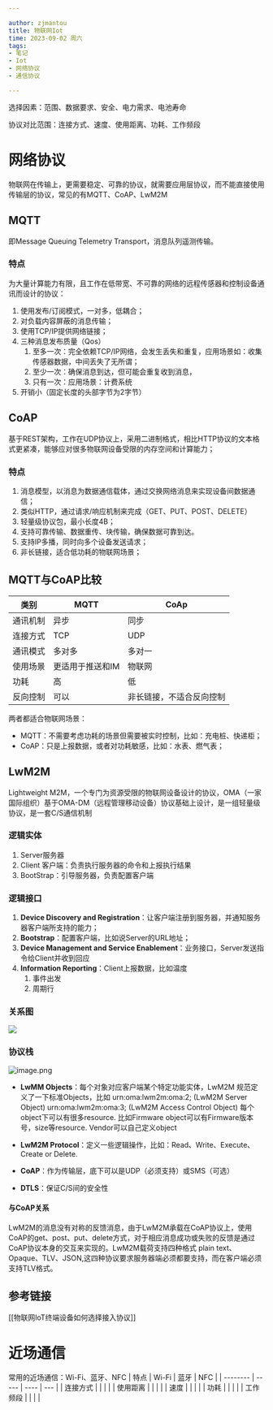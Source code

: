 ```yaml
---

author: zjmantou
title: 物联网Iot
time: 2023-09-02 周六
tags:
- 笔记
- Iot
- 网络协议
- 通信协议

---
```




选择因素：范围、数据要求、安全、电力需求、电池寿命

协议对比范围：连接方式、速度、使用距离、功耗、工作频段

# 网络协议
物联网在传输上，更需要稳定、可靠的协议，就需要应用层协议，而不能直接使用传输层的协议，常见的有MQTT、CoAP、LwM2M
## MQTT
即Message Queuing Telemetry Transport，消息队列遥测传输。
### 特点
为大量计算能力有限，且工作在低带宽、不可靠的网络的远程传感器和控制设备通讯而设计的协议：
1. 使用发布/订阅模式，一对多，低耦合；
2. 对负载内容屏蔽的消息传输；
3. 使用TCP/IP提供网络链接；
4. 三种消息发布质量（Qos）
	1. 至多一次：完全依赖TCP/IP网络，会发生丢失和重复，应用场景如：收集传感器数据，中间丢失了无所谓；
	2. 至少一次：确保消息到达，但可能会重复收到消息，
	3. 只有一次：应用场景：计费系统
5. 开销小（固定长度的头部字节为2字节）

## CoAP
基于REST架构，工作在UDP协议上，采用二进制格式，相比HTTP协议的文本格式更紧凑，能够应对很多物联网设备受限的内存空间和计算能力；

### 特点
1. 消息模型，以消息为数据通信载体，通过交换网络消息来实现设备间数据通信；
2. 类似HTTP，通过请求/响应机制来完成（GET、PUT、POST、DELETE）
3. 轻量级协议包，最小长度4B；
4. 支持可靠传输、数据重传、块传输，确保数据可靠到达。
5. 支持IP多播，同时向多个设备发送请求；
6. 非长链接，适合低功耗的物联网场景；  

## MQTT与CoAP比较

| 类别     | MQTT             | CoAp                     |
| -------- | ---------------- | ------------------------ |
| 通讯机制 | 异步             | 同步                     |
| 连接方式 | TCP              | UDP                      |
| 通讯模式 | 多对多           | 多对一                   |
| 使用场景 | 更适用于推送和IM | 物联网                   |
| 功耗     | 高               | 低                       |
| 反向控制 | 可以             | 非长链接，不适合反向控制 |

两者都适合物联网场景：
- MQTT：不需要考虑功耗的场景但需要被实时控制，比如：充电桩、快递柜；
- CoAP：只是上报数据，或者对功耗敏感，比如：水表、燃气表；

## LwM2M
Lightweight M2M，一个专门为资源受限的物联网设备设计的协议，OMA（一家国际组织）基于OMA-DM（远程管理移动设备）协议基础上设计，是一组轻量级协议，是一套C/S通信机制

### 逻辑实体

1. Server服务器
2. Client 客户端：负责执行服务器的命令和上报执行结果
3. BootStrap：引导服务器，负责配置客户端

### 逻辑接口

1. **Device Discovery and Registration**：让客户端注册到服务器，并通知服务器客户端所支持的能力；
2. **Bootstrap**：配置客户端，比如说Server的URL地址；
3. **Device Management and Service Enablement**：业务接口，Server发送指令给Client并收到回应
4. **Information Reporting**：Client上报数据，比如温度
	1. 事件出发
	2. 周期行

### 关系图

![](https://pic4.zhimg.com/80/v2-f0bfbefb099d118ec0c6de5835c5e73f_1440w.webp)

### 协议栈

![image.png](https://zjmantou-drawingbed.oss-cn-hangzhou.aliyuncs.com/picture/202309022359146.png)

- **LwMM Objects**：每个对象对应客户端某个特定功能实体，LwM2M 规范定义了一下标准Objects，比如
urn:oma:lwm2m:oma:2; (LwM2M Server Object)
urn:oma:lwm2m:oma:3; (LwM2M Access Control Object)
每个object下可以有很多resource. 比如Firmware object可以有Firmware版本号，size等resource.
Vendor可以自己定义object

- **LwM2M Protocol**：定义一些逻辑操作，比如：Read、Write、Execute、Create or Delete.
- **CoAP**：作为传输层，底下可以是UDP（必须支持）或SMS（可选）
- **DTLS**：保证C/S间的安全性
#### 与CoAP关系
LwM2M的消息没有对称的反馈消息，由于LwM2M承载在CoAP协议上，使用CoAP的get、post、put、delete方式，对于相应消息成功或失败的反馈是通过CoAP协议本身的交互来实现的。LwM2M载荷支持四种格式 plain text、Opaque、TLV、JSON,这四种协议要求服务器端必须都要支持，而在客户端必须支持TLV格式。

## 参考链接
[[物联网IoT终端设备如何选择接入协议]]

# 近场通信
常用的近场通信：Wi-Fi、蓝牙、NFC
| 特点     | Wi-Fi | 蓝牙 | NFC |
| -------- | ----- | ---- | --- |
| 连接方式 |       |      |     |
| 使用距离 |       |      |     |
| 速度     |       |      |     |
| 功耗     |       |      |     |
| 工作频段         |       |      |     |
